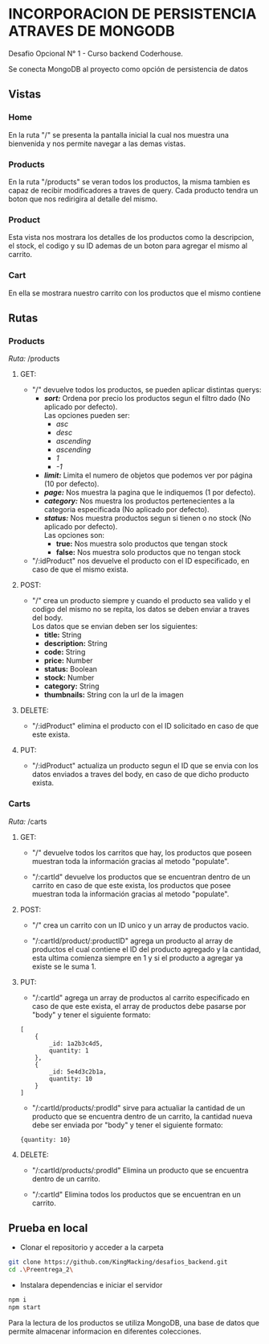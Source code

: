 # INCORPORACION DE PERSISTENCIA ATRAVES DE MONGODB

Desafio Opcional N° 1 - Curso backend Coderhouse.

Se conecta MongoDB al proyecto como opción de persistencia de datos

## Vistas

### Home
En la ruta "/" se presenta la pantalla inicial la cual nos muestra una bienvenida y nos permite navegar a las demas vistas.

### Products
En la ruta "/products" se veran todos los productos, la misma tambien es capaz de recibir modificadores a traves de query. Cada producto tendra un boton que nos redirigira al detalle del mismo.

### Product
Esta vista nos mostrara los detalles de los productos como la descripcion, el stock, el codigo y su ID ademas de un boton para agregar el mismo al carrito.

### Cart
En ella se mostrara nuestro carrito con los productos que el mismo contiene

## Rutas

### Products

_Ruta:_ /products

1. GET:
    - "/" devuelve todos los productos, se pueden aplicar distintas querys:
        - __*sort:*__ Ordena por precio los productos segun el filtro dado (No aplicado por defecto). </br>
        Las opciones pueden ser:
            - *asc* 
            - *desc* 
            - *ascending*
            - *ascending*
            - *1*
            - *-1*
        - __*limit:*__ Limita el numero de objetos que podemos ver por página (10 por defecto).
        - __*page:*__ Nos muestra la pagina que le indiquemos (1 por defecto).
        - __*category:*__ Nos muestra los productos pertenecientes a la categoria especificada (No aplicado por defecto).
        - __*status:*__ Nos muestra productos segun si tienen o no stock (No aplicado por defecto). </br>
        Las opciones son:
            - __true:__ Nos muestra solo productos que tengan stock
            - __false:__ Nos muestra solo productos que no tengan stock
    - "/:idProduct" nos devuelve el producto con el ID especificado, en caso de que el mismo exista.

2. POST:
    - "/" crea un producto siempre y cuando el producto sea valido y el codigo del mismo no se repita, los datos se deben enviar a traves del body. </br>
    Los datos que se envian deben ser los siguientes:
        - __title:__ String
        - __description:__ String
        - __code:__ String
        - __price:__ Number
        - __status:__ Boolean
        - __stock:__ Number
        - __category:__ String
        - __thumbnails:__ String con la url de la imagen


3. DELETE:
    - "/:idProduct" elimina el producto con el ID solicitado en caso de que este exista.

4. PUT:
    - "/:idProduct" actualiza un producto segun el ID que se envia con los datos enviados a traves del body, en caso de que dicho producto exista.

### Carts

_Ruta:_ /carts

1. GET:
    - "/" devuelve todos los carritos que hay, los productos que poseen muestran toda la información gracias al metodo "populate".

    - "/:cartId" devuelve los productos que se encuentran dentro de un carrito en caso de que este exista, los productos que posee muestran toda la información gracias al metodo "populate".

2. POST:
    - "/" crea un carrito con un ID unico y un array de productos vacio.

    - "/:cartId/product/:productID" agrega un producto al array de productos el cual contiene el ID del producto agregado y la cantidad, esta ultima comienza siempre en 1 y si el producto a agregar ya existe se le suma 1.

3. PUT:
    - "/:cartId" agrega un array de productos al carrito especificado en caso de que este exista, el array de productos debe pasarse por "body" y tener el siguiente formato:
    ```
    [
        {
            _id: 1a2b3c4d5,
            quantity: 1
        },
        {
            _id: 5e4d3c2b1a,
            quantity: 10
        }
    ]
    ```

    - "/:cartId/products/:prodId" sirve para actualiar la cantidad de un producto que se encuentra dentro de un carrito, la cantidad nueva debe ser enviada por "body" y tener el siguiente formato:
    ```
    {quantity: 10}
    ```

4. DELETE:
    - "/:cartId/products/:prodId" Elimina un producto que se encuentra dentro de un carrito.

    - "/:cartId" Elimina todos los productos que se encuentran en un carrito.


## Prueba en local

- Clonar el repositorio y acceder a la carpeta

```sh
git clone https://github.com/KingMacking/desafios_backend.git
cd .\Preentrega_2\
```

- Instalara dependencias e iniciar el servidor

```sh
npm i
npm start
```

Para la lectura de los productos se utiliza MongoDB, una base de datos que permite almacenar informacion en diferentes colecciones.